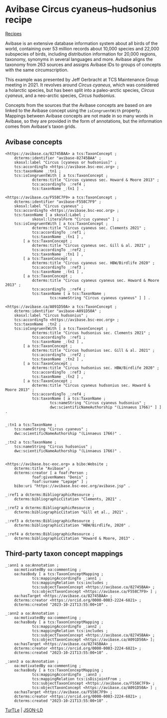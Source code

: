 # Avibase Circus cyaneus–hudsonius recipe

[Recipes](../recipes)

Avibase is an extensive database information system about all birds of the
world, containing over 53 million records about 10,000 species and 22,000
subspecies of birds, including distribution information for 20,000 regions,
taxonomy, synonyms in several languages and more. Avibase aligns the taxonomy
from 263 sources and assigns Avibase IDs to groups of concepts with the same
circumscription.

This example was presented by Jeff Gerbracht at TCS Maintenance Group meeting 
in 2021. It revolves around _Circus cyaneus_, which was considered a holarctic
species, but has been split into a paleo-arctic species, _Circus cyaneus_, and a
neo-arctic species, _Circus hudsonius_.

Concepts from the sources that the Avibase concepts are based on are linked to
the Avibase concept using the `isCongruentWith` property. Mappings between
Avibase concepts are not made in so many words in Avibase, so they are provided
in the form of annotations, but the information comes from Avibase's taxon
grids.

## Avibase concepts

```turtle
<https://avibase.ca/82745BAA> a tcs:TaxonConcept ;
    dcterms:identifier "avibase-82745BAA" ;
    skosxl:label "Circus [cyaneus or hudsonius]" ;
    tcs:accordingTo <https://avibase.bsc-eoc.org> ;
    tcs:taxonName _:tn1 ;
    tcs:isCongruentWith [ a tcs:TaxonConcept ;
            dcterms:title "Circus cyaneus sec. Howard & Moore 2013" ;
            tcs:accordingTo _:ref4 ;
            tcs:taxonName _:tn1 ] .

<https://avibase.ca/F558C7F9> a tcs:TaxonConcept ;
    dcterms:identifier "avibase-F558C7F9" ;
    skosxl:label "Circus cyaneus" ;
    tcs:accordingTo <https://avibase.bsc-eoc.org> ;
    tcs:taxonName [ a skosxl:Label ;
            skosxl:literalForm "Circus cyaneus" ] ;
    tcs:isCongruentWith [ a tcs:TaxonConcept ;
            dcterms:title "Circus cyaneus sec. Clements 2021" ;
            tcs:accordingTo _:ref1 ;
            tcs:taxonName _:tn1 ] ,
        [ a tcs:TaxonConcept ;
            dcterms:title "Circus cyaneus sec. Gill & al. 2021" ;
            tcs:accordingTo _:ref2 ;
            tcs:taxonName _:tn1 ] ,
        [ a tcs:TaxonConcept ;
            dcterms:title "Circus cyaneus sec. HBW/Birdlife 2020" ;
            tcs:accordingTo _:ref3 ;
            tcs:taxonName _:tn1 ] ,
        [ a tcs:TaxonConcept ;
            dcterms:title "Circus cyaneus cyaneus sec. Howard & Moore 2013" ;
            tcs:accordingTo _:ref4 ;
            tcs:taxonName [ a tcs:TaxonName ;
                    tcs:nameString "Circus cyaneus cyaneus" ] ] .

<https://avibase.ca/A091D50A> a tcs:TaxonConcept ;
    dcterms:identifier "avibase-A091D50A" ;
    skosxl:label "Circus hudsonius" ;
    tcs:accordingTo <https://avibase.bsc-eoc.org> ;
    tcs:taxonName _:tn2 ;
    tcs:isCongruentWith [ a tcs:TaxonConcept ;
            dcterms:title "Circus hudsonius sec. Clements 2021" ;
            tcs:accordingTo _:ref1 ;
            tcs:taxonName _:tn2 ] ,
        [ a tcs:TaxonConcept ;
            dcterms:title "Circus hudsonius sec. Gill & al. 2021" ;
            tcs:accordingTo _:ref2 ;
            tcs:taxonName _:tn2 ] ,
        [ a tcs:TaxonConcept ;
            dcterms:title "Circus hudsonius sec. HBW/Birdlife 2020" ;
            tcs:accordingTo _:ref3 ;
            tcs:taxonName _:tn2 ] ,
        [ a tcs:TaxonConcept ;
            dcterms:title "Circus cyaneus hudsonius sec. Howard & Moore 2013" ;
            tcs:accordingTo _:ref4 ;
            tcs:taxonName [ a tcs:TaxonName ;
                    tcs:nameString "Circus cyaneus hudsonius" ;
                    dwc:scientificNameAuthorship "(Linnaeus 1766)" ] ] .


_:tn1 a tcs:TaxonName ;
    tcs:nameString "Circus cyaneus" ;
    dwc:scientificNameAuthorship "(Linnaeus 1766)" .

_:tn2 a tcs:TaxonName ;
    tcs:nameString "Circus hudsonius" ;
    dwc:scientificNameAuthorship "(Linnaeus 1766)" .


<https://avibase.bsc-eoc.org> a bibo:Website ;
    dcterms:title "Avibase" ;
    dcterms:creator [ a foaf:Person ;
            foaf:givenNames "Denis" ;
            foaf:surname "Lepage" ] ;
    bibo:uri "https://avibase.bsc-eoc.org/avibase.jsp" .

_:ref1 a dcterms:BibliographicResource ;
    dcterms:bibliographicCitation "Clements, 2021" .

_:ref2 a dcterms:BibliographicResource ;
    dcterms:bibliographicCitation "Gill et al., 2021" .

_:ref3 a dcterms:BibliographicResource ;
    dcterms:bibliographicCitation "HBW/Birdlife, 2020" .

_:ref4 a dcterms:BibliographicResource ;
    dcterms:bibliographicCitation "Howard & Moore, 2013" .
```

## Third-party taxon concept mappings

```turtle
_:ann1 a oa:Annotation ;
    oa:motivatedBy oa:commenting ;
    oa:hasBody [ a tcs:TaxonConceptMapping ;
            tcs:mappingAccordingTo _:ann1 ;
            tcs:mappingRelation tcs:includes ;
            tcs:subjectTaxonConcept <https://avibase.ca/82745BAA> ;
            tcs:objectTaxonConcept <https://avibase.ca/F558C7F9> ] ;
    oa:hasTarget <https://avibase.ca/82745BAA> ;
    dcterms:creator <https://orcid.org/0000-0003-2224-6821> ;
    dcterms:created "2023-10-21T13:55:00+10" .

_:ann2 a oa:Annotation ;
    oa:motivatedBy oa:commenting ;
    oa:hasBody [ a tcs:TaxonConceptMapping ;
            tcs:mappingAccordingTo _:ann2 ;
            tcs:mappingRelation tcs:includes ;
            tcs:subjectTaxonConcept <https://avibase.ca/82745BAA> ;
            tcs:objectTaxonConcept <https://avibase.ca/A091D50A> ];
    oa:hasTarget <https://avibase.ca/82745BAA> ;
    dcterms:creator <https://orcid.org/0000-0003-2224-6821> ;
    dcterms:created "2023-10-21T13:55:00+10" .

_:ann3 a oa:Annotation ;
    oa:motivatedBy oa:commenting ;
    oa:hasBody [ a tcs:TaxonConceptMapping ;
            tcs:mappingAccordingTo _:ann3 ;
            tcs:mappingRelation tcs:isDisjointFrom ;
            tcs:subjectTaxonConcept <https://avibase.ca/F558C7F9> ;
            tcs:objectTaxonConcept <https://avibase.ca/A091D50A> ] ;
    oa:hasTarget <https://avibase.ca/F558C7F9> ;
    dcterms:creator <https://orcid.org/0000-0003-2224-6821> ;
    dcterms:created "2023-10-21T13:55:00+10" .
```

[TurTLe](https://github.com/tdwg/tcs2/blob/master/examples/avibase-circus-cyaneus-hudsonius.ttl) |
[JSON-LD](https://github.com/tdwg/tcs2/blob/master/examples/avibase-circus-cyaneus-hudsonius.jsonld)
